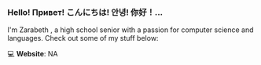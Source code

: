 ### Hello! Привет! こんにちは! 안녕! 你好！...

I'm Zarabeth , a high school senior with a passion for computer science and languages. Check out some of my stuff below:

💻 **Website**: NA
